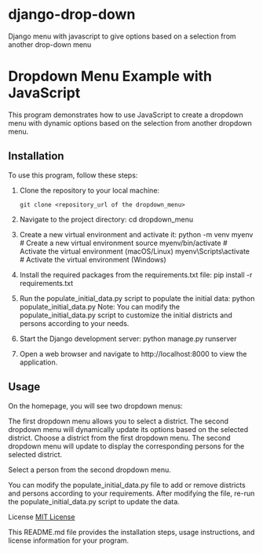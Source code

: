 # django-drop-down
Django menu with javascript to give options based on a selection from another drop-down menu
# Dropdown Menu Example with JavaScript

This program demonstrates how to use JavaScript to create a dropdown menu with dynamic options based on the selection from another dropdown menu.

## Installation

To use this program, follow these steps:

1. Clone the repository to your local machine:
   ```shell
   git clone <repository_url of the dropdown_menu>

2. Navigate to the project directory:
    cd dropdown_menu

3. Create a new virtual environment and activate it:
    python -m venv myenv     # Create a new virtual environment
    source myenv/bin/activate     # Activate the virtual environment (macOS/Linux)
    myenv\Scripts\activate     # Activate the virtual environment (Windows)

4. Install the required packages from the requirements.txt file:
    pip install -r requirements.txt

5. Run the populate_initial_data.py script to populate the initial data:
    python populate_initial_data.py
Note: You can modify the populate_initial_data.py script to customize the initial districts and persons according to your needs.

6. Start the Django development server:
    python manage.py runserver

7. Open a web browser and navigate to http://localhost:8000 to view the application.

## Usage
On the homepage, you will see two dropdown menus:

The first dropdown menu allows you to select a district.
The second dropdown menu will dynamically update its options based on the selected district.
Choose a district from the first dropdown menu. The second dropdown menu will update to display the corresponding persons for the selected district.

Select a person from the second dropdown menu.

You can modify the populate_initial_data.py file to add or remove districts and persons according to your requirements. After modifying the file, re-run the populate_initial_data.py script to update the data.

License
[MIT License](https://www.mit.edu/~amini/LICENSE.md)


This README.md file provides the installation steps, usage instructions, and license information for your program.

